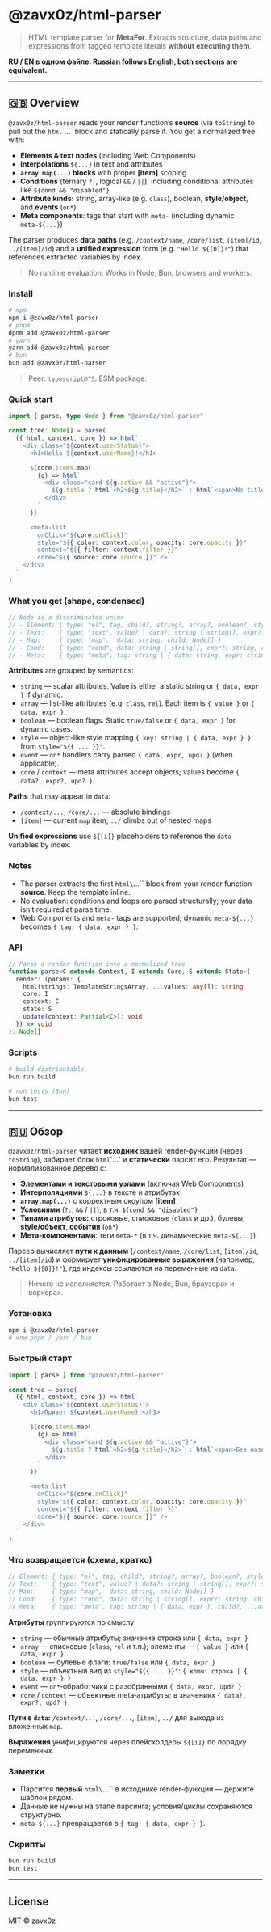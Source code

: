 # @zavx0z/html-parser

> HTML template parser for **MetaFor**. Extracts structure, data paths and expressions from tagged template literals **without executing them**.

**RU / EN в одном файле. Russian follows English, both sections are equivalent.**

---

## 🇬🇧 Overview

`@zavx0z/html-parser` reads your render function’s **source** (via `toString`) to pull out the `html`\`...\` block and statically parse it. You get a normalized tree with:

- **Elements & text nodes** (including Web Components)
- **Interpolations** `${...}` in text and attributes
- **`array.map(...)` blocks** with proper **\[item]** scoping
- **Conditions** (ternary `?:`, logical `&&` / `||`), including conditional attributes like `${cond && "disabled"}`
- **Attribute kinds:** string, array-like (e.g. `class`), boolean, **style/object**, and **events** (`on*`)
- **Meta components**: tags that start with `meta-` (including dynamic `meta-${...}`)

The parser produces **data paths** (e.g. `/context/name`, `/core/list`, `[item]/id`, `../[item]/id`) and a **unified expression** form (e.g. `"Hello ${[0]}!"`) that references extracted variables by index.

> No runtime evaluation. Works in Node, Bun, browsers and workers.

### Install

```bash
# npm
npm i @zavx0z/html-parser
# pnpm
dpnm add @zavx0z/html-parser
# yarn
yarn add @zavx0z/html-parser
# bun
bun add @zavx0z/html-parser
```

> Peer: `typescript@^5`. ESM package.

### Quick start

```ts
import { parse, type Node } from "@zavx0z/html-parser"

const tree: Node[] = parse(
  ({ html, context, core }) => html`
    <div class="${context.userStatus}">
      <h1>Hello ${context.userName}!</h1>

      ${core.items.map(
        (g) => html`
          <div class="card ${g.active && "active"}">
            ${g.title ? html`<h2>${g.title}</h2>` : html`<span>No title</span>`}
          </div>
        `
      )}

      <meta-list
        onClick="${core.onClick}"
        style="${{ color: context.color, opacity: core.opacity }}"
        context="${{ filter: context.filter }}"
        core="${{ source: core.source }}" />
    </div>
  `
)
```

### What you get (shape, condensed)

```ts
// Node is a discriminated union
// - Element: { type: "el", tag, child?, string?, array?, boolean?, style?, event?, core?, context? }
// - Text:    { type: "text", value? | data?: string | string[], expr?: string }
// - Map:     { type: "map",  data: string, child: Node[] }
// - Cond:    { type: "cond", data: string | string[], expr?: string, child: [Node, Node] }
// - Meta:    { type: "meta", tag: string | { data: string, expr: string }, child?, ...attrs }
```

**Attributes** are grouped by semantics:

- `string` — scalar attributes. Value is either a static string or `{ data, expr }` if dynamic.
- `array` — list-like attributes (e.g. `class`, `rel`). Each item is `{ value }` or `{ data, expr }`.
- `boolean` — boolean flags. Static `true/false` or `{ data, expr }` for dynamic cases.
- `style` — object-like style mapping `{ key: string | { data, expr } }` from `style="${{ ... }}"`.
- `event` — `on*` handlers carry parsed `{ data, expr, upd? }` (when applicable).
- `core` / `context` — meta attributes accept objects; values become `{ data?, expr?, upd? }`.

**Paths** that may appear in `data`:

- `/context/...`, `/core/...` — absolute bindings
- `[item]` — current `map` item; `../` climbs out of nested maps

**Unified expressions** use `${[i]}` placeholders to reference the `data` variables by index.

### Notes

- The parser extracts the first `html\`...\`\` block from your render function **source**. Keep the template inline.
- No evaluation: conditions and loops are parsed structurally; your data isn’t required at parse time.
- Web Components and `meta-` tags are supported; dynamic `meta-${...}` becomes `{ tag: { data, expr } }`.

### API

```ts
// Parse a render function into a normalized tree
function parse<C extends Context, I extends Core, S extends State>(
  render: (params: {
    html(strings: TemplateStringsArray, ...values: any[]): string
    core: I
    context: C
    state: S
    update(context: Partial<C>): void
  }) => void
): Node[]
```

### Scripts

```bash
# build distributable
bun run build

# run tests (Bun)
bun test
```

---

## 🇷🇺 Обзор

`@zavx0z/html-parser` читает **исходник** вашей render‑функции (через `toString`), забирает блок `html`\`...\` и **статически** парсит его. Результат — нормализованное дерево с:

- **Элементами и текстовыми узлами** (включая Web Components)
- **Интерполяциями** `${...}` в тексте и атрибутах
- **`array.map(...)`** с корректным скоупом **\[item]**
- **Условиями** (`?:`, `&&` / `||`), в т.ч. `${cond && "disabled"}`
- **Типами атрибутов:** строковые, списковые (`class` и др.), булевы, **style/объект**, **события** (`on*`)
- **Мета‑компонентами**: теги `meta-*` (в т.ч. динамические `meta-${...}`)

Парсер вычисляет **пути к данным** (`/context/name`, `/core/list`, `[item]/id`, `../[item]/id`) и формирует **унифицированные выражения** (например, `"Hello ${[0]}!"`), где индексы ссылаются на переменные из `data`.

> Ничего не исполняется. Работает в Node, Bun, браузерах и воркерах.

### Установка

```bash
npm i @zavx0z/html-parser
# или pnpm / yarn / bun
```

### Быстрый старт

```ts
import { parse } from "@zavx0z/html-parser"

const tree = parse(
  ({ html, context, core }) => html`
    <div class="${context.userStatus}">
      <h1>Привет ${context.userName}!</h1>

      ${core.items.map(
        (g) => html`
          <div class="card ${g.active && "active"}">
            ${g.title ? html`<h2>${g.title}</h2>` : html`<span>Без названия</span>`}
          </div>
        `
      )}

      <meta-list
        onClick="${core.onClick}"
        style="${{ color: context.color, opacity: core.opacity }}"
        context="${{ filter: context.filter }}"
        core="${{ source: core.source }}" />
    </div>
  `
)
```

### Что возвращается (схема, кратко)

```ts
// Element: { type: "el", tag, child?, string?, array?, boolean?, style?, event?, core?, context? }
// Text:    { type: "text", value? | data?: string | string[], expr?: string }
// Map:     { type: "map",  data: string, child: Node[] }
// Cond:    { type: "cond", data: string | string[], expr?: string, child: [Node, Node] }
// Meta:    { type: "meta", tag: string | { data, expr }, child?, ...attrs }
```

**Атрибуты** группируются по смыслу:

- `string` — обычные атрибуты; значение строка или `{ data, expr }`
- `array` — списковые (`class`, `rel` и т.п.); элементы — `{ value }` или `{ data, expr }`
- `boolean` — булевые флаги: `true/false` или `{ data, expr }`
- `style` — объектный вид из `style="${{ ... }}"`: `{ ключ: строка | { data, expr } }`
- `event` — `on*`‑обработчики с разобранными `{ data, expr, upd? }`
- `core` / `context` — объектные meta‑атрибуты; в значениях `{ data?, expr?, upd? }`

**Пути в `data`:** `/context/...`, `/core/...`, `[item]`, `../` для выхода из вложенных `map`.

**Выражения** унифицируются через плейсхолдеры `${[i]}` по порядку переменных.

### Заметки

- Парсится **первый** `html\`...\`\` в исходнике render‑функции — держите шаблон рядом.
- Данные не нужны на этапе парсинга; условия/циклы сохраняются структурно.
- `meta-${...}` превращается в `{ tag: { data, expr } }`.

### Скрипты

```bash
bun run build
bun test
```

---

## License

MIT © zavx0z
